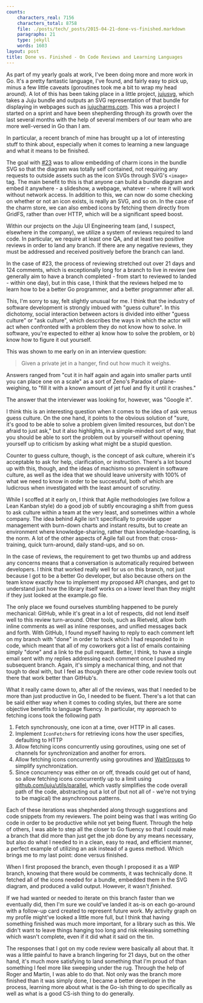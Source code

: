 ```yaml
---
counts:
    characters_real: 7156
    characters_total: 8758
    file: ./posts/tech/_posts/2015-04-21-done-vs-finished.markdown
    paragraphs: 21
    type: jekyll
    words: 1603
layout: post
title: Done vs. Finished - On Code Reviews and Learning Languages
---
```


As part of my yearly goals at work, I've been doing more and more work in Go.
It's a pretty fantastic language, I've found, and fairly easy to pick up, minus
a few little caveats (goroutines took me a bit to wrap my head around).  A lot
of this has been taking place in a little project,
[jujusvg](https://github.com/juju/jujusvg), which takes a Juju bundle and
outputs an SVG representation of that bundle for displaying in webpages such as
[jujucharms.com](https://jujucharms.com).  This was a project I started on a
sprint and have been shepherding through its growth over the last several months
with the help of several members of our team who are more well-versed in Go than
I am.

In particular, a recent branch of mine has brought up a lot of interesting stuff
to think about, especially when it comes to learning a new language and what it
means to be finished.

The goal with [#23](https://github.com/juju/jujusvg/pull/23) was to allow
embedding of charm icons in the bundle SVG so that the diagram was totally self
contained, not requiring any requests to outside assets such as the icon SVGs
through SVG's `<image>` tag.  The main benefit to this is that anyone can build
a bundle diagram and embed it anywhere - a slideshow, a webpage, whatever -
where it will work without network access.  In addition to this, we can now do
some checking on whether or not an icon exists, is really an SVG, and so on.  In
the case of the charm store, we can also embed icons by fetching them directly
from GridFS, rather than over HTTP, which will be a significant speed boost.

Within our projects on the Juju UI Engineering team (and, I suspect, elsewhere
in the company), we utilize a system of reviews required to land code.  In
particular, we require at least one QA, and at least two positive reviews in
order to land any branch.  If there are any negative reviews, they must be
addressed and received positively before the branch can land.

In the case of #23, the process of reviewing stretched out over 21 days and 124
comments, which is exceptionally long for a branch to live in review (we
generally aim to have a branch completed - from start to reviewed to landed -
within one day), but in this case, I think that the reviews helped me to learn
how to be a better Go programmer, and a better programmer after all.

This, I'm sorry to say, felt slightly unusual for me.  I think that the industry
of software development is strongly imbued with "guess culture".  In this
dichotomy, social interaction between actors is divided into either "guess
culture" or "ask culture", which describes the ways in which the actor will act
when confronted with a problem they do not know how to solve.  In software,
you're expected to either a) know how to solve the problem, or b) know how to
figure it out yourself.

This was shown to me early on in an interview question:

> Given a private jet in a hanger, find out how much it weighs.

Answers ranged from "cut it in half again and again into smaller parts until you
can place one on a scale" as a sort of Zeno's Paradox of plane-weighing, to
"fill it with a known amount of jet fuel and fly it until it crashes."

The answer that the interviewer was looking for, however, was "Google it".

I think this is an interesting question when it comes to the idea of ask versus
guess culture.  On the one hand, it points to the obvious solution of "sure,
it's good to be able to solve a problem given limited resources, but don't be
afraid to just ask," but it also highlights, in a simple-minded sort of way,
that you should be able to sort the problem out by yourself without opening
yourself up to criticism by asking what might be a stupid question.

Counter to guess culture, though, is the concept of ask culture, wherein it's
acceptable to ask for help, clarification, or instruction.  There's a lot bound
up with this, though, and the ideas of machismo so prevalent in software
culture, as well as the idea that we should leave university with 100% of what
we need to know in order to be successful, both of which are ludicrous when
investigated with the least amount of scrutiny.

While I scoffed at it early on, I think that Agile methodologies (we follow a
Lean Kanban style) do a good job of subtly encouraging a shift from guess to ask
culture within a team at the very least, and sometimes within a whole company.
The idea behind Agile isn't specifically to provide upper management with
burn-down charts and instant results, but to create an environment where
knowledge-sharing, rather than knowledge-hoarding, is the norm.  A lot of the
other aspects of Agile fall out from that: cross-training, quick turn-around,
daily stand-ups, and so on.

In the case of reviews, the requirement to get two thumbs up and address any
concerns means that a conversation is automatically required between developers.
I think that worked really well for us on this branch, not just because I got to
be a better Go developer, but also because others on the team know exactly how
to implement my proposed API changes, and get to understand just how the library
itself works on a lower level than they might if they just looked at the
example.go file.

The only place we found ourselves stumbling happened to be purely mechanical:
GitHub, while it's great in a lot of respects, did not lend itself well to this
review turn-around.  Other tools, such as Rietveld, allow both inline comments
as well as inline responses, and unified messages back and forth.  With GitHub,
I found myself having to reply to each comment left on my branch with "done" in
order to track which I had responded to in code, which meant that all of my
coworkers got a list of emails containing simply "done" and a link to the pull
request.  Better, I think, to have a single email sent with my replies
addressing each comment once I pushed my subsequent branch.  Again, it's simply
a mechanical thing, and not that tough to deal with, but I feel as though there
are other code review tools out there that work better than GitHub's.

What it really came down to, after all of the reviews, was that I needed to be
more than just productive in Go, I needed to be fluent.  There's a lot that can
be said either way when it comes to coding styles, but there are some objective
benefits to language fluency.  In particular, my approach to fetching icons took
the following path

1. Fetch synchronously, one icon at a time, over HTTP in all cases.
2. Implement `IconFetcher`s for retrieving icons how the user specifies,
defaulting to HTTP
3. Allow fetching icons concurrently using goroutines, using one set of channels
for synchronization and another for errors.
4. Allow fetching icons concurrently using goroutines and
[WaitGroups](http://golang.org/pkg/sync/#WaitGroup) to simplify synchronization.
5. Since concurrency was either on or off, threads could get out of hand, so
allow fetching icons concurrently up to a limit using
[github.com/juju/utils/parallel](https://godoc.org/github.com/juju/utils/parallel),
which vastly simplifies the code overall path of the code, abstracting out a lot
of (but not all of - we're not trying to be magical) the asynchronous patterns.

Each of these iterations was shepherded along through suggestions and code
snippets from my reviewers.  The point being was that I was writing Go code in
order to be productive while not yet being fluent.  Through the help of others,
I was able to step all the closer to Go fluency so that I could make a branch
that did more than just get the job done by any means necessary, but also do
what I needed to in a clean, easy to read, and efficient manner, a perfect
example of utilizing an ask instead of a guess method.  Which brings me to my
last point: done versus finished.

When I first proposed the branch, even though I proposed it as a WIP branch,
knowing that there would be comments, it was technically done.  It fetched all
of the icons needed for a bundle, embedded them in the SVG diagram, and produced
a valid output.  However, it wasn't *finished*.

If we had wanted or needed to iterate on this branch faster than we eventually
did, then I'm sure we could've landed it as-is on each go-around with a
follow-up card created to represent future work.  My activity graph on my
profile might've looked a little more full, but I think that having something
finished was much more important, for a library such as this.  We didn't want to
leave things hanging too long and risk releasing something which wasn't
complete, even if it did what it said on the tin.

The responses that I got on my code review were basically all about that.  It
was a little painful to have a branch lingering for 21 days, but on the other
hand, it's much more satisfying to land something that I'm proud of than
something I feel more like sweeping under the rug.  Through the help of Roger
and Martin, I was able to do that.  Not only was the branch more finished than
it was simply done, I became a better developer in the process, learning more
about what is the Go-ish thing to do specifically as well as what is a good
CS-ish thing to do generally.
